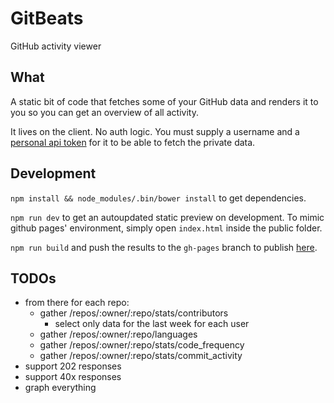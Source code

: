# GitBeats

GitHub activity viewer

## What

A static bit of code that fetches some of your GitHub data and renders it to you so you can get an overview of all activity.

It lives on the client. No auth logic. You must supply a username and a [personal api token](https://github.com/blog/1509-personal-api-tokens) for it to be able to fetch the private data.

## Development

`npm install && node_modules/.bin/bower install` to get dependencies.

`npm run dev` to get an autoupdated static preview on development. To mimic github pages' environment, simply open `index.html` inside the public folder.

`npm run build` and push the results to the `gh-pages` branch to publish [here](http://rubencaro.github.io/gitbeats).


## TODOs

* from there for each repo:
  * gather /repos/:owner/:repo/stats/contributors
    * select only data for the last week for each user
  * gather /repos/:owner/:repo/languages
  * gather /repos/:owner/:repo/stats/code_frequency
  * gather /repos/:owner/:repo/stats/commit_activity
* support 202 responses
* support 40x responses
* graph everything
